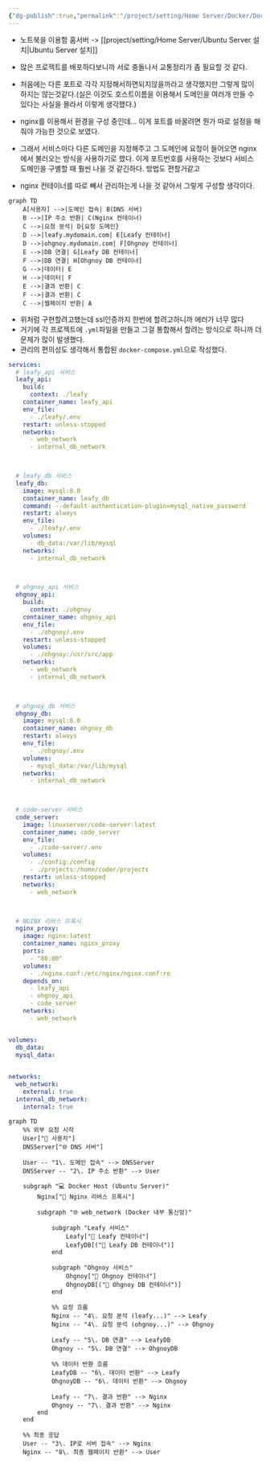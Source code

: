 ```yaml
---
{"dg-publish":true,"permalink":"/project/setting/Home Server/Docker/Docker/"}
---
```



- 노트북을 이용함 홈서버 -> [[project/setting/Home Server/Ubuntu Server 설치\|Ubuntu Server 설치]]
- 많은 프로젝트를 배포하다보니까 서로 충돌나서 교통정리가 좀 필요할 것 같다.
- 처음에는 다른 포트로 각각 지정해서하면되지않을까라고 생각했지만 그렇게 많이 하지는 않는것같다.(실은 이것도 호스트이름을 이용해서 도메인을 여러개 만들 수 있다는 사실을 몰라서 이렇게 생각했다.)
- nginx를 이용해서 환경을 구성 중인데... 이게 포트를 바꿀려면 뭔가 따로 설정을 해줘야 가능한 것으로 보였다.

- 그래서 서비스마다 다른 도메인을 지정해주고 그 도메인에 요청이 들어오면 nginx에서 불러오는 방식을 사용하기로 했다. 이게 포트번호를 사용하는 것보다 서비스 도메인을 구별할 때 훨씬 나을 것 같긴하다. 방법도 편할거같고

- nginx 컨테이너를 따로 빼서 관리하는게 나을 것 같아서 그렇게 구성할 생각이다.

```mermaid
graph TD
    A[사용자] -->|도메인 접속| B(DNS 서버)
    B -->|IP 주소 반환| C(Nginx 컨테이너)
    C -->|요청 분석| D{요청 도메인}
    D -->|leafy.mydomain.com| E[Leafy 컨테이너]
    D -->|ohgnoy.mydomain.com| F[Ohgnoy 컨테이너]
    E -->|DB 연결| G[Leafy DB 컨테이너]
    F -->|DB 연결| H[Ohgnoy DB 컨테이너]
    G -->|데이터| E
    H -->|데이터| F
    E -->|결과 반환| C
    F -->|결과 반환| C
    C -->|웹페이지 반환| A
```


- 위처럼 구현할려고했는데 ssl인증까지 한번에 할려고하니까 에러가 너무 많다
- 거기에 각 프로젝트에 `.yml`파일을 만들고 그걸 통합해서 할려는 방식으로 하니까 더 문제가 많이 발생했다.
- 관리의 편의성도 생각해서 통합된 `docker-compose.yml`으로 작성했다.
```docker-compose.yml
services:
  # leafy_api 서비스
  leafy_api:
    build:
      context: ./leafy
    container_name: leafy_api
    env_file:
      - ./leafy/.env
    restart: unless-stopped
    networks:
      - web_network
      - internal_db_network

  

  # leafy_db 서비스
  leafy_db:
    image: mysql:8.0
    container_name: leafy_db
    command: --default-authentication-plugin=mysql_native_password
    restart: always
    env_file:
      - ./leafy/.env
    volumes:
      - db_data:/var/lib/mysql
    networks:
      - internal_db_network

  

  # ohgnoy_api 서비스
  ohgnoy_api:
    build:
      context: ./ohgnoy
    container_name: ohgnoy_api
    env_file:
      - ./ohgnoy/.env
    restart: unless-stopped
    volumes:
      - ./ohgnoy:/usr/src/app
    networks:
      - web_network
      - internal_db_network

  

  # ohgnoy_db 서비스
  ohgnoy_db:
    image: mysql:8.0
    container_name: ohgnoy_db
    restart: always
    env_file:
      - ./ohgnoy/.env
    volumes:
      - mysql_data:/var/lib/mysql
    networks:
      - internal_db_network

  

  # code-server 서비스
  code_server:
    image: linuxserver/code-server:latest
    container_name: code_server
    env_file:
      - ./code-server/.env
    volumes:
      - ./config:/config
      - ./projects:/home/coder/projects
    restart: unless-stopped
    networks:
      - web_network

  

  # NGINX 리버스 프록시
  nginx_proxy:
    image: nginx:latest
    container_name: nginx_proxy
    ports:
      - "80:80"
    volumes:
      - ./nginx.conf:/etc/nginx/nginx.conf:ro
    depends_on:
      - leafy_api
      - ohgnoy_api
      - code_server
    networks:
      - web_network


volumes:
  db_data:
  mysql_data:

  
networks:
  web_network:
    external: true
  internal_db_network:
    internal: true
```




```mermaid
graph TD
    %% 외부 요청 시작
    User["👤 사용자"]
    DNSServer["🌐 DNS 서버"]

    User -- "1\. 도메인 접속" --> DNSServer
    DNSServer -- "2\. IP 주소 반환" --> User

    subgraph "💻 Docker Host (Ubuntu Server)"
        Nginx["🚀 Nginx 리버스 프록시"]

        subgraph "🌐 web_network (Docker 내부 통신망)"
            
            subgraph "Leafy 서비스"
                Leafy["🍃 Leafy 컨테이너"]
                LeafyDB[("🐘 Leafy DB 컨테이너")]
            end

            subgraph "Ohgnoy 서비스"
                Ohgnoy["🍊 Ohgnoy 컨테이너"]
                OhgnoyDB[("🐘 Ohgnoy DB 컨테이너")]
            end

            %% 요청 흐름
            Nginx -- "4\. 요청 분석 (leafy...)" --> Leafy
            Nginx -- "4\. 요청 분석 (ohgnoy...)" --> Ohgnoy
            
            Leafy -- "5\. DB 연결" --> LeafyDB
            Ohgnoy -- "5\. DB 연결" --> OhgnoyDB

            %% 데이터 반환 흐름
            LeafyDB -- "6\. 데이터 반환" --> Leafy
            OhgnoyDB -- "6\. 데이터 반환" --> Ohgnoy

            Leafy -- "7\. 결과 반환" --> Nginx
            Ohgnoy -- "7\. 결과 반환" --> Nginx
        end
    end

    %% 최종 응답
    User -- "3\. IP로 서버 접속" --> Nginx
    Nginx -- "8\. 최종 웹페이지 반환" --> User
```
